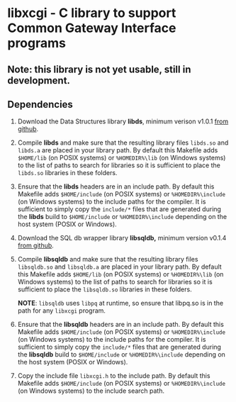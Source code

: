 # libxcgi - C library to support Common Gateway Interface programs

## Note: this library is not yet usable, still in development.

## Dependencies
1. Download the Data Structures library **libds**, minimum verison v1.0.1
   [from github](https://github.com/lelanthran/libds).

2. Compile **libds** and make sure that the resulting library files `libds.so`
   and `libds.a` are placed in your library path. By default this
   Makefile adds `$HOME/lib` (on POSIX systems) or `%HOMEDIR%\lib` (on Windows
   systems) to the list of paths to search for libraries so it is
   sufficient to place the `libds.so` libraries in these folders.

3. Ensure that the **libds** headers are in an include path. By default
   this Makefile adds `$HOME/include` (on POSIX systems) or
   `%HOMEDIR%\include` (on Windows systems) to the include paths for the
   compiler.
   It is sufficient to simply copy the `include/*` files that are generated
   during the **libds** build to `$HOME/include` or `%HOMEDIR%\include`
   depending on the host system (POSIX or Windows).

4. Download the SQL db wrapper library **libsqldb,** minimum version v0.1.4
   [from github](https://github.com/lelanthran/libsqldb).

5. Compile **libsqldb** and make sure that the resulting library files
   `libsqldb.so` and `libsqldb.a` are placed in your library path. By
   default this Makefile adds `$HOME/lib` (on POSIX systems) or
   `%HOMEDIR%\lib` (on Windows systems) to the list of paths to search
   for libraries so it is sufficient to place the `libsqldb.so` libraries
   in these folders.

   **NOTE**: `libsqldb` uses `libpq` at runtime, so ensure that libpq.so
   is in the path for any `libxcgi` program.

6. Ensure that the **libsqldb** headers are in an include path. By default
   this Makefile adds `$HOME/include` (on POSIX systems) or
   `%HOMEDIR%\include` (on Windows systems) to the include paths for the
   compiler.
   It is sufficient to simply copy the `include/*` files that are generated
   during the **libsqldb** build to `$HOME/include` or `%HOMEDIR%\include`
   depending on the host system (POSIX or Windows).

7. Copy the include file `libxcgi.h` to the include path. By default this
   Makefile adds `$HOME/include` (on POSIX systems) or `%HOMEDIR%\include`
   (on Windows systems) to the include search path.


